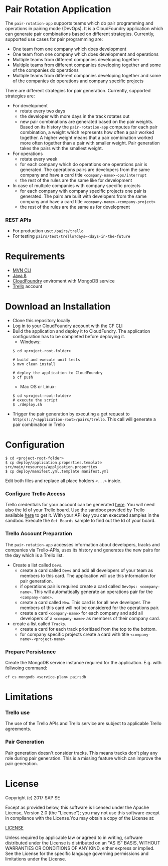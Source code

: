 # Pair Rotation Application

The `pair-rotation-app` supports teams which do pair programming and operations in pairing mode (DevOps). It is a CloudFoundry application which can generate pair combinations based on different strategies.  Currently, supported use cases for pair programming are: 
* One team from one company which does development
* One team from one company which does development and operations
* Multiple teams from different companies developing together
* Multiple teams from different companies developing together and some of the companies do operations
* Multiple teams from different companies developing together and some of the companies do operations and company specific projects

There are different strategies for pair generation. Currently, supported strategies are:
* For development
  * rotate every two days
  * the developer with more days in the track rotates out
  * new pair combinations are generated based on the pair weights. Based on its history the `pair-rotation-app` computes for each pair combination, a weight which represents how often a pair worked together. A higher weight means that a pair combination worked more often together than a pair with smaller weight. Pair generation takes the pairs with the smallest weight.
* For operations
  * rotate every week
  * for each company which do operations one operations pair is generated. The operations pairs are developers from the same company and have a card title `<company-name>-ops/interrupt` 
  * the rest of the rules are the same like for development
* In case of multiple companies with company specific projects
  * for each company with company specific projects one pair is generated. The pairs are built with developers from the same company and have a card title `<company-name>-<company-project>`
  * the rest of the rules are the same as for development

### REST APIs
* For production use: `/pairs/trello`
* For testing `pairs/test/trello?days=<days-in-the-future`

# Requirements

- [MVN CLI](https://maven.apache.org/download.cgi#Installation) 
- [Java 8](https://java.com/download/)
- [CloudFoundry](https://www.cloudfoundry.org/) enviroment with MongoDB service
- [Trello](http://trello.com) account

# Download an Installation

* Clone this repository locally
* Log in to your CloudFoundry account with the CF CLI
* Build the application and deploy it to CloudFundry. The application configuration has to be completed before deploying it. 
  * Windows:
  ```
  $ cd <project-root-folder>
  
  # build and execute unit tests
  $ mvn clean install
  
  # deploy the application to CloudFoundry
  $ cf push
  ```
  * Mac OS or Linux: 
  ```
  $ cd <project-root-folder>
  # execute the script
  $ ./deploy.sh
  ```
* Trigger the pair generation by executing a get request to `http(s)://<application-root>/pairs/trello`. This call will generate a pair combination in Trello

# Configuration 

```
$ cd <project-root-folder>
$ cp deploy/application.properties.template src/main/resources/application.properties
$ cp deploy/manifest.yml.template manifest.yml
```
Edit both files and replace all place holders `<...>` inside. 

### Configure Trello Access

Trello credentials for your account can be generated [here](https://developers.trello.com/get-started/start-building#authenticate). You will need also the Id of your Trello board. Use the sandbox provided by Trello available [here](https://developers.trello.com/sandbox) to get it. With your API key you can executed samples in the sandbox. Execute the `Get Boards` sample to find out the Id of your board. 

### Trello Account Preparation

The `pair-rotation-app` accesses information about developers, tracks and companies via Trello-APIs, uses its history and generates the new pairs for the day which is a Trello list.
* Create a list called `Devs`. 
  * create a card called `Devs` and add all developers of your team as members to this card. The application will use this information for pair generation.
  * if operations pair is required create a card called `DevOps: <company-name>`. This will automatically generate an operations pair for the `<company-name>`. 
  * create a card called `New`. This card is for all new developer. The members of this card will not be considered for the operations pair.
  * create a card `<company-name>` for each company and add all developers of a `<company-name>` as members of their company card.
* create a list called `Tracks`. 
  * create a card for each track prioritized from the top to the bottom. 
  * for company specific projects create a card with title `<company-name>-<project-name>`
  

### Prepare Persistence

Create the MongoDB service instance required for the application. E.g. with follwoing command:
```
cf cs mongodb <service-plan> pairsdb
```

# Limitations

### Trello use

The use of the Trello APIs and Trello service are subject to applicable Trello agreements.

### Pair Generation

Pair generation doesn't consider tracks. This means tracks don't play any role during pair generation.
This is a missing feature which can improve the pair generation.

# License

Copyright (c) 2017 SAP SE

Except as provided below, this software is licensed under the Apache License, Version 2.0 (the "License"); you may not use this software except in compliance with the License.You may obtain a copy of the License at:

[LICENSE](https://github.com/SAP/pair-rotation-app/blob/master/LICENSE)

Unless required by applicable law or agreed to in writing, software distributed under the License is distributed on an "AS IS" BASIS, WITHOUT WARRANTIES OR CONDITIONS OF ANY KIND, either express or implied. See the License for the specific language governing permissions and limitations under the License.

